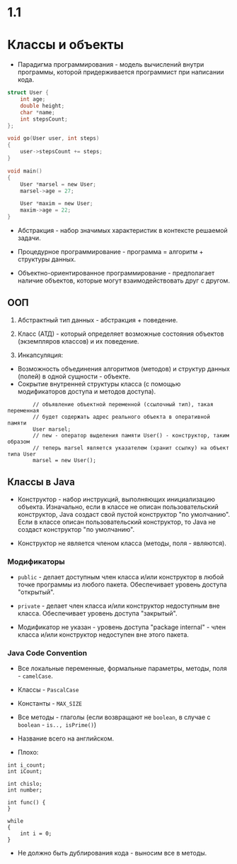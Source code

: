 # 1.1

# Классы и объекты

* Парадигма программирования - модель вычислений внутри программы, которой придерживается программист при написании кода.

```c
struct User {
    int age;
    double height;
    char *name;
    int stepsCount;
};

void go(User user, int steps) 
{
    user->stepsCount += steps;
}

void main() 
{
    User *marsel = new User;
    marsel->age = 27;

    User *maxim = new User;
    maxim->age = 22;
}
```

* Абстракция - набор значимых характеристик в контексте решаемой задачи.

* Процедурное программирование - программа = алгоритм + структуры данных.

* Объектно-ориентированное программирование - предполагает наличие объектов, которые могут 
взаимодействовать друг с другом.

## ООП

1. Абстрактный тип данных - абстракция + поведение.

2. Класс (АТД) - который определяет возможные состояния объектов (экземпляров классов) и их поведение.

3. Инкапсуляция:

- Возможность объединения алгоритмов (методов) и структур данных (полей) в одной сущности - объекте.
- Сокрытие внутренней структуры класса (с помощью модификаторов доступа и методов доступа).

```
        // объявление объектной переменной (ссылочный тип), такая переменная 
        // будет содержать адрес реального объекта в оперативной памяти
        User marsel;
        // new - оператор выделения памяти User() - конструктор, таким образом
        // теперь marsel является указателем (хранит ссылку) на объект типа User
        marsel = new User();
```

## Классы в Java

* Конструктор - набор инструкций, выполняющих инициализацию объекта. Изначально, если в классе
не описан пользовательский конструктор, Java создаст свой пустой конструктор "по умолчанию".
Если в классе описан пользовательский конструктор, то Java не создаст конструктор "по умолчанию".

* Конструктор не является членом класса (методы, поля - являются).

### Модификаторы

* `public` - делает доступным член класса и/или конструктор в любой точке программы из любого пакета. Обеспечивает
уровень доступа "открытый".

* `private` - делает член класса и/или конструктор недоступным вне класса. Обеспечивает уровень доступа "закрытый".

* Модификатор не указан - уровень доступа "package internal" - член класса и/или конструктор недоступен вне этого пакета.

### Java Code Convention

* Все локальные переменные, формальные параметры, методы, поля - `camelCase`.

* Классы - `PascalCase`

* Константы - `MAX_SIZE`

* Все методы - глаголы (если возвращают не `boolean`, в случае с `boolean` - `is.., isPrime()`)

* Название всего на английском.

* Плохо:

```
int i_count;
int iCount;

int chislo;
int number;

int func() {
}

while
{
    int i = 0;
}

```

* Не должно быть дублирования кода - выносим все в методы.


